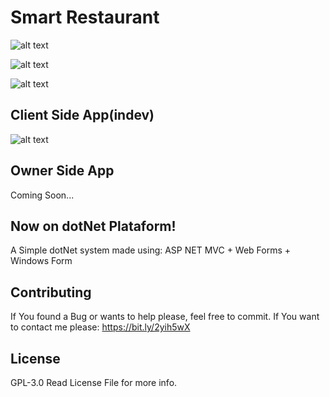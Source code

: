 # Smart Restaurant
![alt text](https://github.com/vernieri/Smart-Restaurant/blob/master/SmartRestaurant/dotNet/web/Content/Captura%20de%20tela%20de%202018-10-25%2014-20-29.png)

![alt text](https://github.com/vernieri/Smart-Restaurant/blob/master/SmartRestaurant/dotNet/web/Content/Captura%20de%20tela%20de%202018-10-25%2014-20-54.png)

![alt text](https://github.com/vernieri/Smart-Restaurant/blob/master/SmartRestaurant/dotNet/web/Content/Captura%20de%20tela%20de%202018-10-23%2016-01-02.png)

## Client Side App(indev)
![alt text](https://github.com/vernieri/Smart-Restaurant/blob/master/SmartRestaurant/dotNet/web/Content/Captura%20de%20tela%20de%202018-10-30%2016-21-29.png)

## Owner Side App
Coming Soon...

## Now on dotNet Plataform!
A Simple dotNet system made using: ASP NET MVC + Web Forms + Windows Form

## Contributing

If You found a Bug or wants to help please, feel free to commit.
If You want to contact me please: https://bit.ly/2yih5wX

## License
GPL-3.0
Read License File for more info.
